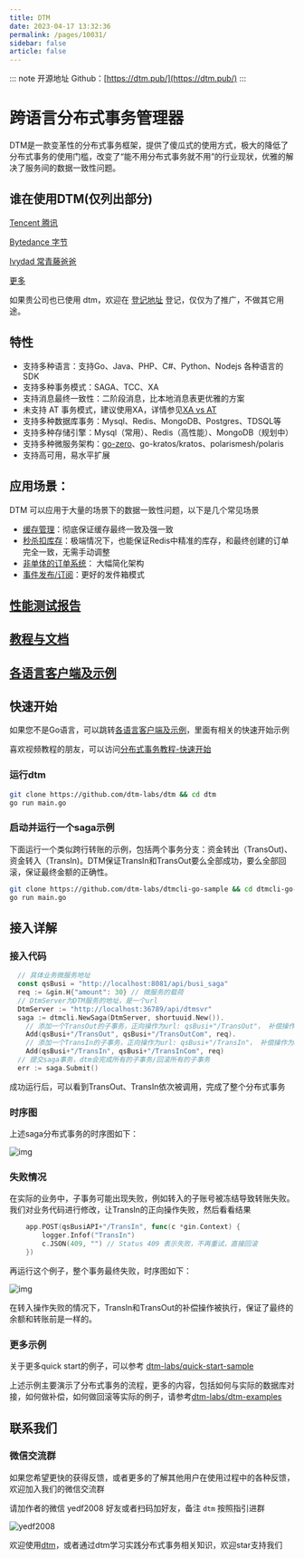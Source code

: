 ```yaml
---
title: DTM
date: 2023-04-17 13:32:36
permalink: /pages/10031/
sidebar: false
article: false
---
```

::: note 开源地址
Github：[https://dtm.pub/](https://dtm.pub/)
:::
# 跨语言分布式事务管理器

DTM是一款变革性的分布式事务框架，提供了傻瓜式的使用方式，极大的降低了分布式事务的使用门槛，改变了“能不用分布式事务就不用”的行业现状，优雅的解决了服务间的数据一致性问题。

## 谁在使用DTM(仅列出部分)

[Tencent 腾讯](https://dtm.pub/other/using.html#tencent)

[Bytedance 字节](https://dtm.pub/other/using.html#bytedance)

[Ivydad 常青藤爸爸](https://dtm.pub/other/using.html#ivydad)

[更多](https://dtm.pub/other/using.html)

如果贵公司也已使用 dtm，欢迎在 [登记地址](https://github.com/dtm-labs/dtm/issues/7) 登记，仅仅为了推广，不做其它用途。

## 特性

- 支持多种语言：支持Go、Java、PHP、C#、Python、Nodejs 各种语言的SDK
- 支持多种事务模式：SAGA、TCC、XA
- 支持消息最终一致性：二阶段消息，比本地消息表更优雅的方案
- 未支持 AT 事务模式，建议使用XA，详情参见[XA vs AT](https://dtm.pub/practice/at)
- 支持多种数据库事务：Mysql、Redis、MongoDB、Postgres、TDSQL等
- 支持多种存储引擎：Mysql（常用）、Redis（高性能）、MongoDB（规划中）
- 支持多种微服务架构：[go-zero](https://github.com/zeromicro/go-zero)、go-kratos/kratos、polarismesh/polaris
- 支持高可用，易水平扩展

## 应用场景：

DTM 可以应用于大量的场景下的数据一致性问题，以下是几个常见场景

- [缓存管理](https://dtm.pub/app/cache.html)：彻底保证缓存最终一致及强一致
- [秒杀扣库存](https://dtm.pub/app/flash.html)：极端情况下，也能保证Redis中精准的库存，和最终创建的订单完全一致，无需手动调整
- [非单体的订单系统](https://dtm.pub/app/order.html)： 大幅简化架构
- [事件发布/订阅](https://dtm.pub/practice/msg.html)：更好的发件箱模式

## [性能测试报告](https://dtm.pub/other/performance.html)

## [教程与文档](https://dtm.pub)

## [各语言客户端及示例](https://dtm.pub/ref/sdk.html#go)

## 快速开始

如果您不是Go语言，可以跳转[各语言客户端及示例](https://dtm.pub/ref/sdk.html#go)，里面有相关的快速开始示例

喜欢视频教程的朋友，可以访问[分布式事务教程-快速开始](https://www.bilibili.com/video/BV1fS4y1h7Tj/)

### 运行dtm

```bash
git clone https://github.com/dtm-labs/dtm && cd dtm
go run main.go
```

### 启动并运行一个saga示例

下面运行一个类似跨行转账的示例，包括两个事务分支：资金转出（TransOut)、资金转入（TransIn)。DTM保证TransIn和TransOut要么全部成功，要么全部回滚，保证最终金额的正确性。

```bash
git clone https://github.com/dtm-labs/dtmcli-go-sample && cd dtmcli-go-sample
go run main.go
```

## 接入详解

### 接入代码

```GO
  // 具体业务微服务地址
  const qsBusi = "http://localhost:8081/api/busi_saga"
  req := &gin.H{"amount": 30} // 微服务的载荷
  // DtmServer为DTM服务的地址，是一个url
  DtmServer := "http://localhost:36789/api/dtmsvr"
  saga := dtmcli.NewSaga(DtmServer, shortuuid.New()).
    // 添加一个TransOut的子事务，正向操作为url: qsBusi+"/TransOut"， 补偿操作为url: qsBusi+"/TransOutCom"
    Add(qsBusi+"/TransOut", qsBusi+"/TransOutCom", req).
    // 添加一个TransIn的子事务，正向操作为url: qsBusi+"/TransIn"， 补偿操作为url: qsBusi+"/TransInCom"
    Add(qsBusi+"/TransIn", qsBusi+"/TransInCom", req)
  // 提交saga事务，dtm会完成所有的子事务/回滚所有的子事务
  err := saga.Submit()
```

成功运行后，可以看到TransOut、TransIn依次被调用，完成了整个分布式事务

### 时序图

上述saga分布式事务的时序图如下：

![img](https://pic3.zhimg.com/80/v2-b7d98659093c399e182a0173a8e549ca_1440w.jpg)

### 失败情况

在实际的业务中，子事务可能出现失败，例如转入的子账号被冻结导致转账失败。我们对业务代码进行修改，让TransIn的正向操作失败，然后看看结果

```go
    app.POST(qsBusiAPI+"/TransIn", func(c *gin.Context) {
        logger.Infof("TransIn")
        c.JSON(409, "") // Status 409 表示失败，不再重试，直接回滚
    })
```

再运行这个例子，整个事务最终失败，时序图如下：

![img](https://pic3.zhimg.com/80/v2-8d8f1476be8a1e2e09ce97a89b4116c2_1440w.jpg)

在转入操作失败的情况下，TransIn和TransOut的补偿操作被执行，保证了最终的余额和转账前是一样的。

### 更多示例

关于更多quick start的例子，可以参考 [dtm-labs/quick-start-sample](https://github.com/dtm-labs/quick-start-sample)

上述示例主要演示了分布式事务的流程，更多的内容，包括如何与实际的数据库对接，如何做补偿，如何做回滚等实际的例子，请参考[dtm-labs/dtm-examples](https://github.com/dtm-labs/dtm-examples)

## 联系我们

### 微信交流群

如果您希望更快的获得反馈，或者更多的了解其他用户在使用过程中的各种反馈，欢迎加入我们的微信交流群

请加作者的微信 yedf2008 好友或者扫码加好友，备注 `dtm` 按照指引进群

![yedf2008](http://service.ivydad.com/cover/dubbingb6b5e2c0-2d2a-cd59-f7c5-c6b90aceb6f1.jpeg)

欢迎使用[dtm](https://github.com/dtm-labs/dtm)，或者通过dtm学习实践分布式事务相关知识，欢迎star支持我们